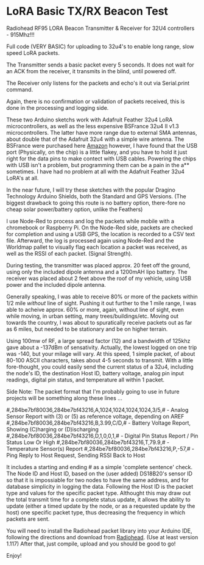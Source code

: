 # LoRA Basic TX/RX Beacon Test
Radiohead RF95 LORA Beacon Transmitter &amp; Receiver for 32U4 controllers - 915Mhz!!!

Full code (VERY BASIC) for uploading to 32u4's to enable long range, slow speed LoRA packets.

The Transmitter sends a basic packet every 5 seconds. It does not wait for an ACK from the receiver, it transmits in the blind, until powered off.

The Receiver only listens for the packets and echo's it out via Serial.print command.

Again, there is no confirmation or validation of packets received, this is done in the processing and logging side.

These two Arduino sketchs work with Adafruit Feather 32u4 LoRA microcontrollers, as well as the less expensive BSFrance 32u4 II v1.3 microcontrollers. The latter have more range due to external SMA antennas, about double that of the Adafruit 32u4 with a simple wire antenna. The BSFrance were purchased here [Amazon](https://www.amazon.com/gp/product/B07MVTSGBB/ref=ppx_yo_dt_b_asin_title_o01_s00?ie=UTF8&psc=1) however, I have found that the USB port (Physically, on the chip) is a little flakey, and you have to hold it just right for the data pins to make contect with USB cables. Powering the chips with USB isn't a problem, but programming them can be a pain in the a** sometimes. I have had no problem at all with the Adafruit Feather 32u4 LoRA's at all.

In the near future, I will try these sketches with the popular Dragino Technology Arduino Shields, both the Standard and GPS Versions. (The biggest drawback to going this route is no battery option, there-fore no cheap solar power/battery option, unlike the Feathers)

I use Node-Red to process and log the packets while mobile with a chromebook or Raspberry Pi. On the Node-Red side, packets are checked for completion and using a USB GPS, the location is recorded to a CSV text file. Afterward, the log is processed again using Node-Red and the Worldmap pallet to visually flag each location a packet was received, as well as the RSSI of each packet. (Signal Strength).

During testing, the transmitter was placed approx. 20 feet off the ground, using only the included dipole antenna and a 1200mAH lipo battery. The receiver was placed about 2 feet above the roof of my vehicle, using USB power and the included dipole antenna.

Generally speaking, I was able to receive 80% or more of the packets within 1/2 mile *without* line of sight. Pushing it out further to the 1 mile range, I was able to acheive approx. 60% or more, again, without line of sight, even while moving, in urban setting, many trees/buildings/etc.  Moving out towards the country, I was about to spuratically receive packets out as far as 6 miles, but needed to be stationary and be on higher terrain.

Using 100mw of RF, a large spread factor (12) and a bandwidth of 125khz gave about a -137dBm of sensativity. Actually, the lowest logged on one trip was -140, but your milage will vary. At this speed, 1 simple packet, of about 80-100 ASCII characters, takes about 4-5 seconds to transmit. With a little fore-thought, you could easily send the current status of a 32u4, including the node's ID, the destination Host ID, battery voltage, analog pin input readings, digital pin status, and temperature all within 1 packet.

Side Note: The packet format that I'm probably going to use in future projects will be something along these lines ...

#,284be7bf80036,284be7bf43216,A,1024,1024,1024,1024,3/5,#   - Analog Sensor Report with (3) or (5) as reference voltage, depending on AREF
#,284be7bf80036,284be7bf43216,B,3.99,C/D,#                  - Battery Voltage Report, Showing (C)harging or (D)ischarging
#,284be7bf80036,284be7bf43216,D,1,0,0,1,#                   - Digital Pin Status Report / Pin Status Low Or High
#,284be7bf80036,284be7bf43216,T,79.9,#                      - Temperature Sensor(s) Report
#,284be7bf80036,284be7bf43216,P,-57,#                       - Ping Reply to Host Request, Sending RSSI Back to Host

It includes a starting and ending # as a simple 'complete sentence' check. The Node ID and Host ID, based on the (user added) DS18B20's sensor ID so that it is impossiable for two nodes to have the same address, and for database simplicity in logging the data. Following the Host ID is the packet type and values for the specific packet type. Althought this may draw out the total transmit time for a complete status update, it allows the ability to update (either a timed update by the node, or as a requested update by the host) one specific packet type, thus decreasing the frequency in which packets are sent.

You will need to install the Radiohead packet library into your Arduino IDE, following the directions and download from [Radiohead](http://www.airspayce.com/mikem/arduino/RadioHead/). (Use at least version 1.117) After that, just compile, upload and you should be good to go!

Enjoy!
